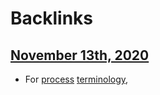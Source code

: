 
# Backlinks
## [November 13th, 2020](<November 13th, 2020.md>)
- For [process](<process.md>) [terminology](<terminology.md>),

